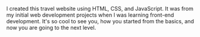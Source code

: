 I created this travel website using HTML, CSS, and JavaScript. It was from my initial web development projects when I was learning front-end development. It's so cool to see you, how you started from the basics, and now you are going to the next level.
